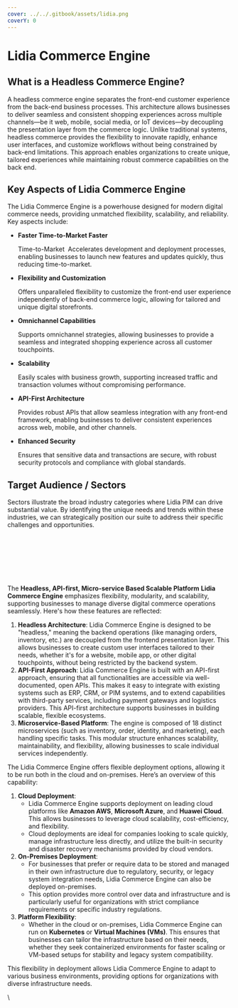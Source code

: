 ```yaml
---
cover: ../../.gitbook/assets/lidia.png
coverY: 0
---
```


# Lidia Commerce Engine

## What is a Headless Commerce Engine?

A headless commerce engine separates the front-end customer experience from the back-end business processes. This architecture allows businesses to deliver seamless and consistent shopping experiences across multiple channels—be it web, mobile, social media, or IoT devices—by decoupling the presentation layer from the commerce logic. Unlike traditional systems, headless commerce provides the flexibility to innovate rapidly, enhance user interfaces, and customize workflows without being constrained by back-end limitations. This approach enables organizations to create unique, tailored experiences while maintaining robust commerce capabilities on the back end.

## Key Aspects of Lidia Commerce Engine

The Lidia Commerce Engine is a powerhouse designed for modern digital commerce needs, providing unmatched flexibility, scalability, and reliability. Key aspects include:

*   **Faster Time-to-Market Faster**&#x20;

    Time-to-Market  Accelerates development and deployment processes, enabling businesses to launch new features and updates quickly, thus reducing time-to-market.
*   **Flexibility and Customization**&#x20;

    Offers unparalleled flexibility to customize the front-end user experience independently of back-end commerce logic, allowing for tailored and unique digital storefronts.&#x20;
*   **Omnichannel Capabilities**&#x20;

    Supports omnichannel strategies, allowing businesses to provide a seamless and integrated shopping experience across all customer touchpoints.&#x20;
*   **Scalability**

    Easily scales with business growth, supporting increased traffic and transaction volumes without compromising performance.&#x20;
*   **API-First Architecture**&#x20;

    Provides robust APIs that allow seamless integration with any front-end framework, enabling businesses to deliver consistent experiences across web, mobile, and other channels.&#x20;
*   **Enhanced Security**&#x20;

    Ensures that sensitive data and transactions are secure, with robust security protocols and compliance with global standards.

## **Target Audience / Sectors**

Sectors illustrate the broad industry categories where Lidia PIM can drive substantial value. By identifying the unique needs and trends within these industries, we can strategically position our suite to address their specific challenges and opportunities.

<div>

<figure><img src="../../.gitbook/assets/1 (1).png" alt=""><figcaption></figcaption></figure>

 

<figure><img src="../../.gitbook/assets/2 (1).png" alt=""><figcaption></figcaption></figure>

 

<figure><img src="../../.gitbook/assets/5 (1).png" alt=""><figcaption></figcaption></figure>

 

<figure><img src="../../.gitbook/assets/6 (1).png" alt=""><figcaption></figcaption></figure>

</div>

<div>

<figure><img src="../../.gitbook/assets/3 (1).png" alt=""><figcaption></figcaption></figure>

 

<figure><img src="../../.gitbook/assets/4 (1).png" alt=""><figcaption></figcaption></figure>

 

<figure><img src="../../.gitbook/assets/7 (1).png" alt=""><figcaption></figcaption></figure>

 

<figure><img src="../../.gitbook/assets/8 (1).png" alt=""><figcaption></figcaption></figure>

</div>

The **Headless, API-first, Micro-service Based Scalable Platform** **Lidia Commerce Engine** emphasizes flexibility, modularity, and scalability, supporting businesses to manage diverse digital commerce operations seamlessly. Here's how these features are reflected:

1. **Headless Architecture**: Lidia Commerce Engine is designed to be "headless," meaning the backend operations (like managing orders, inventory, etc.) are decoupled from the frontend presentation layer. This allows businesses to create custom user interfaces tailored to their needs, whether it's for a website, mobile app, or other digital touchpoints, without being restricted by the backend system​​.&#x20;
2. **API-First Approach**: Lidia Commerce Engine is built with an API-first approach, ensuring that all functionalities are accessible via well-documented, open APIs. This makes it easy to integrate with existing systems such as ERP, CRM, or PIM systems, and to extend capabilities with third-party services, including payment gateways and logistics providers. This API-first architecture supports businesses in building scalable, flexible ecosystems​​.
3. **Microservice-Based Platform**: The engine is composed of 18 distinct microservices (such as inventory, order, identity, and marketing), each handling specific tasks. This modular structure enhances scalability, maintainability, and flexibility, allowing businesses to scale individual services independently.&#x20;

The Lidia Commerce Engine offers flexible deployment options, allowing it to be run both in the cloud and on-premises. Here’s an overview of this capability:

1. **Cloud Deployment**:
   * Lidia Commerce Engine supports deployment on leading cloud platforms like **Amazon AWS**, **Microsoft Azure**, and **Huawei Cloud**. This allows businesses to leverage cloud scalability, cost-efficiency, and flexibility.
   * Cloud deployments are ideal for companies looking to scale quickly, manage infrastructure less directly, and utilize the built-in security and disaster recovery mechanisms provided by cloud vendors.
2. **On-Premises Deployment**:
   * For businesses that prefer or require data to be stored and managed in their own infrastructure due to regulatory, security, or legacy system integration needs, Lidia Commerce Engine can also be deployed on-premises.
   * This option provides more control over data and infrastructure and is particularly useful for organizations with strict compliance requirements or specific industry regulations.
3. **Platform Flexibility**:
   * Whether in the cloud or on-premises, Lidia Commerce Engine can run on **Kubernetes** or **Virtual Machines (VMs)**. This ensures that businesses can tailor the infrastructure based on their needs, whether they seek containerized environments for faster scaling or VM-based setups for stability and legacy system compatibility.

This flexibility in deployment allows Lidia Commerce Engine to adapt to various business environments, providing options for organizations with diverse infrastructure needs​​​.





\
